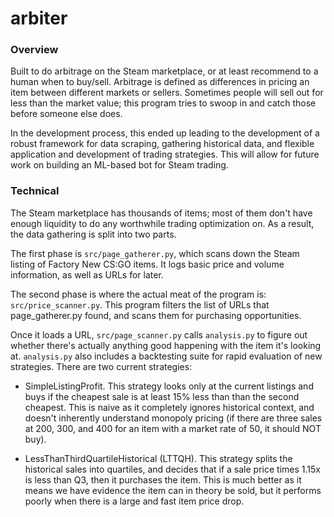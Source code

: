 # arbiter

### Overview

Built to do arbitrage on the Steam marketplace, or at least recommend to a human when to buy/sell. Arbitrage is defined as differences in pricing an item between different markets or sellers. Sometimes people will sell out for less than the market value; this program tries to swoop in and catch those before someone else does.

In the development process, this ended up leading to the development of a robust framework for data scraping, gathering historical data, and flexible application and development of trading strategies. This will allow for future work on building an ML-based bot for Steam trading.

### Technical

The Steam marketplace has thousands of items; most of them don't have enough liquidity to do any worthwhile trading optimization on. As a result, the data gathering is split into two parts.

The first phase is `src/page_gatherer.py`, which scans down the Steam listing of Factory New CS:GO items. It logs basic price and volume information, as well as URLs for later.

The second phase is where the actual meat of the program is: `src/price_scanner.py`. This program filters the list of URLs that page_gatherer.py found, and scans them for purchasing opportunities.

Once it loads a URL, `src/page_scanner.py` calls `analysis.py` to figure out whether there's actually anything good happening with the item it's looking at. `analysis.py` also includes a backtesting suite for rapid evaluation of new strategies. There are two current strategies:

- SimpleListingProfit. This strategy looks only at the current listings and buys if the cheapest sale is at least 15% less than than the second cheapest. This is naive as it completely ignores historical context, and doesn't inherently understand monopoly pricing (if there are three sales at 200, 300, and 400 for an item with a market rate of 50, it should NOT buy).

- LessThanThirdQuartileHistorical (LTTQH). This strategy splits the historical sales into quartiles, and decides that if a sale price times 1.15x is less than Q3, then it purchases the item. This is much better as it means we have evidence the item can in theory be sold, but it performs poorly when there is a large and fast item price drop.

